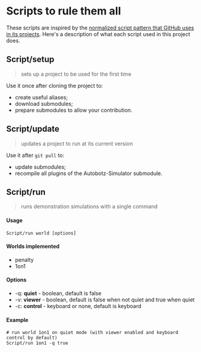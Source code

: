 # Scripts to rule them all

These scripts are inspired by the [normalized script pattern that GitHub uses in its projects](https://githubengineering.com/scripts-to-rule-them-all/).
Here's a description of what each script used in this project does.


## Script/setup
> sets up a project to be used for the first time

Use it once after cloning the project to:
* create useful aliases;
* download submodules;
* prepare submodules to allow your contribution.


## Script/update
> updates a project to run at its current version

Use it after `git pull` to:
* update submodules;
* recompile all plugins of the Autobotz-Simulator submodule.

## Script/run
> runs demonstration simulations with a single command

#### Usage
`Script/run world [options]`

#### Worlds implemented
* penalty
* 1on1

#### Options
* -q: **quiet** - boolean, default is false
* -v: **viewer** - boolean, default is false when not quiet and true when quiet
* -c: **control** - keyboard or none, default is keyboard

#### Example
```
# run world 1on1 on quiet mode (with viewer enabled and keyboard control by default)
Script/run 1on1 -q true
```
